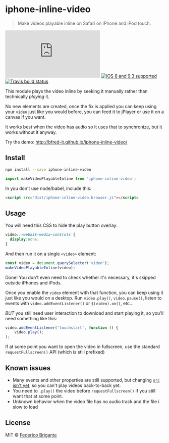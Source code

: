 # iphone-inline-video

> Make videos playable inline on Safari on iPhone and iPod touch.

[![gzipped size](https://badges.herokuapp.com/size/github/bfred-it/iphone-inline-video/gh-pages/dist/iphone-inline-video.browser.js?gzip=true&label=gzipped%20size)](#readme) [![iOS 8 and 9.3 supported](https://img.shields.io/badge/iOS%20Safari-8%20%E2%80%93%209.3-brightgreen.svg)](#no-link) [![Travis build status](https://api.travis-ci.org/bfred-it/iphone-inline-video.svg?branch=gh-pages)](https://travis-ci.org/bfred-it/iphone-inline-video) 

This module plays the video inline by seeking it manually rather than technically _playing_ it. 

No new elements are created, once the fix is applied you can keep using your `video` just like you would before, you can feed it to jPlayer or use it on a canvas if you want. 

It works best when the video has audio so it uses that to synchronize, but it works without it anyway.

Try the demo: http://bfred-it.github.io/iphone-inline-video/

## Install

```sh
npm install --save iphone-inline-video
```
```js
import makeVideoPlayableInline from 'iphone-inline-video';
```

In you don't use node/babel, include this:

```html
<script src="dist/iphone-inline-video.browser.js"></script>
```

## Usage

You will need this CSS to hide the play button overlay:
```css
video::-webkit-media-controls {
  display:none;
}
```

And then run it on a single `<video>` element:

```js
const video = document.querySelector('video');
makeVideoPlayableInline(video);
```

Done! You don't even need to check whether it's necessary, it's skipped outside iPhones and iPods.

Once you enable the `video` element with that function, you can keep using it just like you would on a desktop. Run `video.play()`, `video.pause()`, listen to events with `video.addEventListener()` or `$(video).on()`, etc...

*BUT* you still need user interaction to download and start playing it, so you'll need something like this:

```js
video.addEventListener('touchstart', function () {
	video.play();
);
```

If at some point you want to open the video in fullscreen, use the standard `requestFullscreen()` API (which is still prefixed)


## Known issues

* Many events and other properties are still supported, but changing [`src` isn't yet](https://github.com/bfred-it/iphone-inline-video/issues/1), so you can't play videos back-to-back yet.
* You need to `.play()` the video before `requestFullscreen()` if you still want that at some point.
* Unknown behavior when the video file has no audio track and the file i slow to load

## License

MIT © [Federico Brigante](http://twitter.com/bfred_it)
